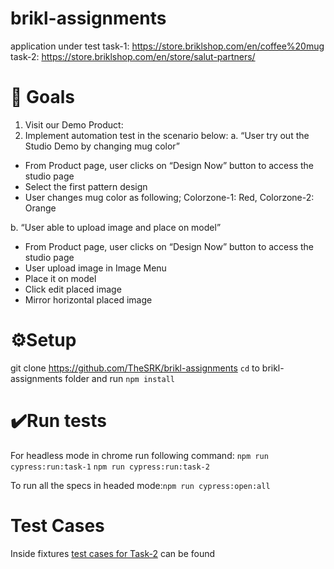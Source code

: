 # brikl-assignments

application under test
task-1: https://store.briklshop.com/en/coffee%20mug
task-2: https://store.briklshop.com/en/store/salut-partners/

 # 🥅 Goals

1. Visit our Demo Product:
2. Implement automation test in the scenario below:
  a. “User try out the Studio Demo by changing mug color”
  - From Product page, user clicks on “Design Now” button to access the
studio page
  - Select the first pattern design
  - User changes mug color as following;
  Colorzone-1: Red,
  Colorzone-2: Orange

b. “User able to upload image and place on model”
  - From Product page, user clicks on “Design Now” button to access the
studio page
  - User upload image in Image Menu
  - Place it on model
  - Click edit placed image
  - Mirror horizontal placed image


 # ⚙️Setup

git clone https://github.com/TheSRK/brikl-assignments
```cd``` to brikl-assignments folder and run ```npm install ```


 # ✔️Run tests

For headless mode in chrome run following command: 
  ```npm run cypress:run:task-1```
  ```npm run cypress:run:task-2```
  
To run all the specs in headed mode:```npm run cypress:open:all```


# Test Cases

Inside fixtures [test cases for Task-2](https://github.com/TheSRK/brikl-assignments/blob/main/cypress/fixtures/Test%20Cases%20-%20brikl%20assignment%20.xlsx) can be found 
